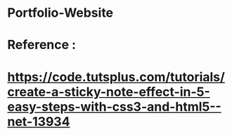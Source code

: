 # Portfolio-Website

# Reference : 
# https://code.tutsplus.com/tutorials/create-a-sticky-note-effect-in-5-easy-steps-with-css3-and-html5--net-13934
